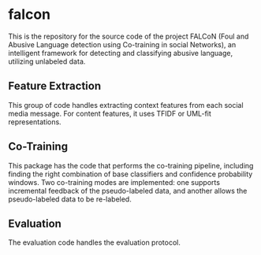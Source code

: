 # falcon

This is the repository for the source code of the project FALCoN (Foul and Abusive Language detection using Co-training in social Networks), an intelligent framework for detecting and classifying abusive language, utilizing unlabeled data.

## Feature Extraction

This group of code handles extracting context features from each social media message. For content features, it uses TFIDF or UML-fit representations.

## Co-Training

This package has the code that performs the co-training pipeline, including finding the right combination of base classifiers and confidence probability windows. Two co-training modes are implemented: one supports incremental feedback of the pseudo-labeled data, and another allows the pseudo-labeled data to be re-labeled. 

## Evaluation

The evaluation code handles the evaluation protocol.
